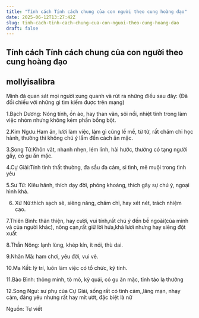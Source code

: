 ```yaml
---
title: "Tính cách Tính cách chung của con người theo cung hoàng đạo"
date: 2025-06-12T13:27:42Z
slug: tinh-cach-tinh-cach-chung-cua-con-nguoi-theo-cung-hoang-dao
draft: false
---
```


## Tính cách Tính cách chung của con người theo cung hoàng đạo

## mollyisalibra

Mình đã quan sát mọi người xung quanh và rút ra những điều sau đây: (Đã đối chiếu với những gì tìm kiếm được trên mạng)

1.Bạch Dương: Nóng tính, ồn ào, hay than vãn, sôi nổi, nhiệt tình trong làm việc nhóm nhưng không kém phần bồng bột.

2.Kim Ngưu:Ham ăn, lười làm việc, làm gì cũng lề mề, từ từ, rất chăm chỉ học hành, thường thì không chú ý lắm đến cách ăn mặc.

3.Song Tử:Khôn văt, nhanh nhẹn, lém lỉnh, hài hước, thường có tạng người gầy, có gu ăn mặc.

4.Cự Giải:Tính tình thất thường, đa sầu đa cảm, si tình, mê muội trong tình yêu

5.Sư Tử: Kiêu hãnh, thích dạy đời, phóng khoáng, thích gây sự chú ý, ngoại hình khá.

6. Xử Nữ:thích sạch sẽ, siêng năng, chăm chỉ, hay xét nét, trách nhiệm cao.

7.Thiên Bình: thân thiện, hay cười, vui tính,rất chú ý đến bề ngoài(của mình và của người khác), nông cạn,rất giữ lời hứa,khá lười nhưng hay siêng đột xuất

8.Thần Nông: lạnh lùng, khép kín, ít nói, thù dai.

9.Nhân Mã: ham chơi, yêu đời, vui vẻ.

10.Ma Kết: lý trí, luôn làm việc có tổ chức, kỹ tính.

11.Bảo Bình: thông minh, tò mò, kỳ quái, có gu ăn mặc, tỉnh táo lạ thường

12.Song Ngư: sư phụ của Cự Giải, sống rất có tình cảm,,lãng mạn, nhạy cảm, đáng yêu nhưng rất hay mít ướt, đặc biệt là nữ

Nguồn: Tự viết